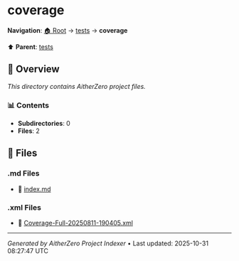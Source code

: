 # coverage

**Navigation**: [🏠 Root](../../index.md) → [tests](../index.md) → **coverage**

⬆️ **Parent**: [tests](../index.md)

## 📖 Overview

*This directory contains AitherZero project files.*

### 📊 Contents

- **Subdirectories**: 0
- **Files**: 2

## 📄 Files

### .md Files

- 📝 [index.md](./index.md)

### .xml Files

- 📄 [Coverage-Full-20250811-190405.xml](./Coverage-Full-20250811-190405.xml)

---

*Generated by AitherZero Project Indexer* • Last updated: 2025-10-31 08:27:47 UTC
